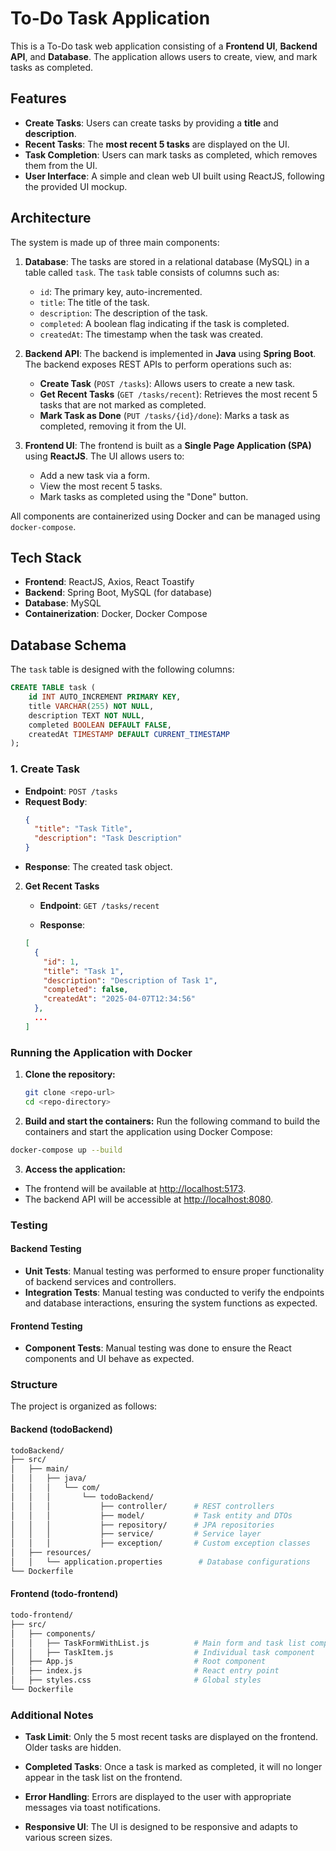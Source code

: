 # To-Do Task Application

This is a To-Do task web application consisting of a **Frontend UI**, **Backend API**, and **Database**. The application allows users to create, view, and mark tasks as completed. 

## Features

- **Create Tasks**: Users can create tasks by providing a **title** and **description**.
- **Recent Tasks**: The **most recent 5 tasks** are displayed on the UI.
- **Task Completion**: Users can mark tasks as completed, which removes them from the UI.
- **User Interface**: A simple and clean web UI built using ReactJS, following the provided UI mockup.

## Architecture

The system is made up of three main components:

1. **Database**: The tasks are stored in a relational database (MySQL) in a table called `task`. The `task` table consists of columns such as:
   - `id`: The primary key, auto-incremented.
   - `title`: The title of the task.
   - `description`: The description of the task.
   - `completed`: A boolean flag indicating if the task is completed.
   - `createdAt`: The timestamp when the task was created.

2. **Backend API**: The backend is implemented in **Java** using **Spring Boot**. The backend exposes REST APIs to perform operations such as:
   - **Create Task** (`POST /tasks`): Allows users to create a new task.
   - **Get Recent Tasks** (`GET /tasks/recent`): Retrieves the most recent 5 tasks that are not marked as completed.
   - **Mark Task as Done** (`PUT /tasks/{id}/done`): Marks a task as completed, removing it from the UI.

3. **Frontend UI**: The frontend is built as a **Single Page Application (SPA)** using **ReactJS**. The UI allows users to:
   - Add a new task via a form.
   - View the most recent 5 tasks.
   - Mark tasks as completed using the "Done" button.

All components are containerized using Docker and can be managed using `docker-compose`.

## Tech Stack

- **Frontend**: ReactJS, Axios, React Toastify
- **Backend**: Spring Boot, MySQL (for database)
- **Database**: MySQL
- **Containerization**: Docker, Docker Compose

## Database Schema

The `task` table is designed with the following columns:
```sql
CREATE TABLE task (
    id INT AUTO_INCREMENT PRIMARY KEY,
    title VARCHAR(255) NOT NULL,
    description TEXT NOT NULL,
    completed BOOLEAN DEFAULT FALSE,
    createdAt TIMESTAMP DEFAULT CURRENT_TIMESTAMP
);
```

### 1. Create Task
- **Endpoint**: `POST /tasks`
- **Request Body**:
  ```json
  {
    "title": "Task Title",
    "description": "Task Description"
  }
  ```
- **Response**: The created task object.

2. **Get Recent Tasks**  
   - **Endpoint**: `GET /tasks/recent`

   - **Response**:
   ```json
   [
     {
       "id": 1,
       "title": "Task 1",
       "description": "Description of Task 1",
       "completed": false,
       "createdAt": "2025-04-07T12:34:56"
     },
     ...
   ]

### Running the Application with Docker

1. **Clone the repository:**

   ```bash
   git clone <repo-url>
   cd <repo-directory>
   ```
2. **Build and start the containers:**
  Run the following command to build the containers and start the application using Docker Compose:
  ```bash
  docker-compose up --build
  ```
3. **Access the application:**
  - The frontend will be available at [http://localhost:5173](http://localhost:5173).
  - The backend API will be accessible at [http://localhost:8080](http://localhost:8080).

### Testing

#### Backend Testing
- **Unit Tests**: Manual testing was performed to ensure proper functionality of backend services and controllers.
- **Integration Tests**: Manual testing was conducted to verify the endpoints and database interactions, ensuring the system functions as expected.

#### Frontend Testing
- **Component Tests**: Manual testing was done to ensure the React components and UI behave as expected.


### Structure

The project is organized as follows:

#### Backend (todoBackend)
```bash
todoBackend/
├── src/
│   ├── main/
│   │   ├── java/
│   │   │   └── com/
│   │   │       └── todoBackend/
│   │   │           ├── controller/      # REST controllers
│   │   │           ├── model/           # Task entity and DTOs
│   │   │           ├── repository/      # JPA repositories
│   │   │           ├── service/         # Service layer
│   │   │           ├── exception/       # Custom exception classes
│   ├── resources/
│   │   └── application.properties        # Database configurations
└── Dockerfile
```

#### Frontend (todo-frontend)
```bash
todo-frontend/
├── src/
│   ├── components/
│   │   ├── TaskFormWithList.js          # Main form and task list component
│   │   ├── TaskItem.js                  # Individual task component
│   ├── App.js                           # Root component
│   ├── index.js                         # React entry point
│   ├── styles.css                       # Global styles
└── Dockerfile
```

### Additional Notes

- **Task Limit**: Only the 5 most recent tasks are displayed on the frontend. Older tasks are hidden.

- **Completed Tasks**: Once a task is marked as completed, it will no longer appear in the task list on the frontend.

- **Error Handling**: Errors are displayed to the user with appropriate messages via toast notifications.

- **Responsive UI**: The UI is designed to be responsive and adapts to various screen sizes.









